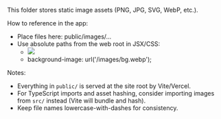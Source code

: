 This folder stores static image assets (PNG, JPG, SVG, WebP, etc.).

How to reference in the app:
- Place files here: public/images/...
- Use absolute paths from the web root in JSX/CSS:
  - <img src="/images/logo.png" />
  - background-image: url('/images/bg.webp');

Notes:
- Everything in `public/` is served at the site root by Vite/Vercel.
- For TypeScript imports and asset hashing, consider importing images from `src/` instead (Vite will bundle and hash).
- Keep file names lowercase-with-dashes for consistency.
